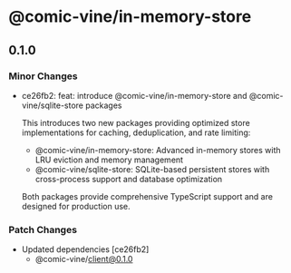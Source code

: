 # @comic-vine/in-memory-store

## 0.1.0

### Minor Changes

- ce26fb2: feat: introduce @comic-vine/in-memory-store and @comic-vine/sqlite-store packages

  This introduces two new packages providing optimized store implementations for caching, deduplication, and rate limiting:
  - @comic-vine/in-memory-store: Advanced in-memory stores with LRU eviction and memory management
  - @comic-vine/sqlite-store: SQLite-based persistent stores with cross-process support and database optimization

  Both packages provide comprehensive TypeScript support and are designed for production use.

### Patch Changes

- Updated dependencies [ce26fb2]
  - @comic-vine/client@0.1.0

